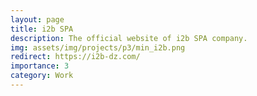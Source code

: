 ```yaml
---
layout: page
title: i2b SPA
description: The official website of i2b SPA company.
img: assets/img/projects/p3/min_i2b.png
redirect: https://i2b-dz.com/
importance: 3
category: Work
---
```

